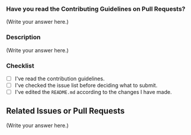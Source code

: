 <!--
Thank you for sending the PR! We appreciate you spending the time to work on these changes.

Help us understand your motivation by explaining why you decided to make this change.

Happy Contributing!

-->

### Have you read the Contributing Guidelines on Pull Requests?

(Write your answer here.)

### Description

(Write your answer here.)

### Checklist

- [ ] I've read the contribution guidelines.
- [ ] I've checked the issue list before deciding what to submit.
- [ ] I've edited the `README.md` according to the changes I have made.

## Related Issues or Pull Requests

(Write your answer here.)